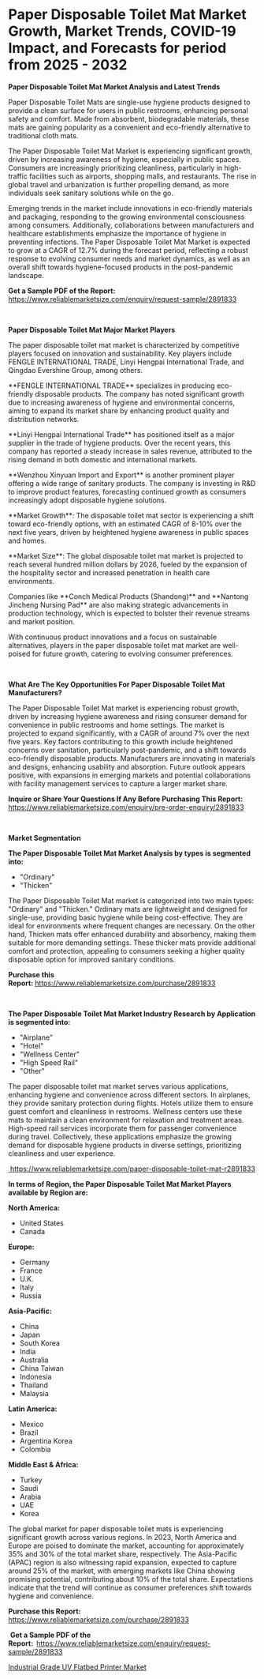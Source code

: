 <p><h1>Paper Disposable Toilet Mat Market Growth, Market Trends, COVID-19 Impact, and Forecasts for period from 2025 - 2032</h1></p><p><strong>Paper Disposable Toilet Mat Market Analysis and Latest Trends</strong></p>
<p><p>Paper Disposable Toilet Mats are single-use hygiene products designed to provide a clean surface for users in public restrooms, enhancing personal safety and comfort. Made from absorbent, biodegradable materials, these mats are gaining popularity as a convenient and eco-friendly alternative to traditional cloth mats.</p><p>The Paper Disposable Toilet Mat Market is experiencing significant growth, driven by increasing awareness of hygiene, especially in public spaces. Consumers are increasingly prioritizing cleanliness, particularly in high-traffic facilities such as airports, shopping malls, and restaurants. The rise in global travel and urbanization is further propelling demand, as more individuals seek sanitary solutions while on the go.</p><p>Emerging trends in the market include innovations in eco-friendly materials and packaging, responding to the growing environmental consciousness among consumers. Additionally, collaborations between manufacturers and healthcare establishments emphasize the importance of hygiene in preventing infections. The Paper Disposable Toilet Mat Market is expected to grow at a CAGR of 12.7% during the forecast period, reflecting a robust response to evolving consumer needs and market dynamics, as well as an overall shift towards hygiene-focused products in the post-pandemic landscape.</p></p>
<p><strong>Get a Sample PDF of the Report:&nbsp;</strong> <a href="https://www.reliablemarketsize.com/enquiry/request-sample/2891833?utm_campaign=2528&utm_medium=2&utm_source=Github&utm_content=ia&utm_term=14032025&utm_id=paper-disposable-toilet-mat">https://www.reliablemarketsize.com/enquiry/request-sample/2891833</a></p>
<p>&nbsp;</p>
<p><strong>Paper Disposable Toilet Mat Major Market Players</strong></p>
<p><p>The paper disposable toilet mat market is characterized by competitive players focused on innovation and sustainability. Key players include FENGLE INTERNATIONAL TRADE, Linyi Hengpai International Trade, and Qingdao Evershine Group, among others. </p><p>**FENGLE INTERNATIONAL TRADE** specializes in producing eco-friendly disposable products. The company has noted significant growth due to increasing awareness of hygiene and environmental concerns, aiming to expand its market share by enhancing product quality and distribution networks.</p><p>**Linyi Hengpai International Trade** has positioned itself as a major supplier in the trade of hygiene products. Over the recent years, this company has reported a steady increase in sales revenue, attributed to the rising demand in both domestic and international markets.</p><p>**Wenzhou Xinyuan Import and Export** is another prominent player offering a wide range of sanitary products. The company is investing in R&D to improve product features, forecasting continued growth as consumers increasingly adopt disposable hygiene solutions.</p><p>**Market Growth**: The disposable toilet mat sector is experiencing a shift toward eco-friendly options, with an estimated CAGR of 8-10% over the next five years, driven by heightened hygiene awareness in public spaces and homes.</p><p>**Market Size**: The global disposable toilet mat market is projected to reach several hundred million dollars by 2026, fueled by the expansion of the hospitality sector and increased penetration in health care environments.</p><p>Companies like **Conch Medical Products (Shandong)** and **Nantong Jincheng Nursing Pad** are also making strategic advancements in production technology, which is expected to bolster their revenue streams and market position.</p><p>With continuous product innovations and a focus on sustainable alternatives, players in the paper disposable toilet mat market are well-poised for future growth, catering to evolving consumer preferences.</p></p>
<p>&nbsp;</p>
<p><strong>What Are The Key Opportunities For Paper Disposable Toilet Mat Manufacturers?</strong></p>
<p><p>The Paper Disposable Toilet Mat market is experiencing robust growth, driven by increasing hygiene awareness and rising consumer demand for convenience in public restrooms and home settings. The market is projected to expand significantly, with a CAGR of around 7% over the next five years. Key factors contributing to this growth include heightened concerns over sanitation, particularly post-pandemic, and a shift towards eco-friendly disposable products. Manufacturers are innovating in materials and designs, enhancing usability and absorption. Future outlook appears positive, with expansions in emerging markets and potential collaborations with facility management services to capture a larger market share.</p></p>
<p><strong>Inquire or Share Your Questions If Any Before Purchasing This Report:</strong> <a href="https://www.reliablemarketsize.com/enquiry/pre-order-enquiry/2891833?utm_campaign=2528&utm_medium=2&utm_source=Github&utm_content=ia&utm_term=14032025&utm_id=paper-disposable-toilet-mat">https://www.reliablemarketsize.com/enquiry/pre-order-enquiry/2891833</a></p>
<p>&nbsp;</p>
<p><strong>Market Segmentation</strong></p>
<p><strong>The Paper Disposable Toilet Mat Market Analysis by types is segmented into:</strong></p>
<p><ul><li>"Ordinary"</li><li>"Thicken"</li></ul></p>
<p><p>The Paper Disposable Toilet Mat market is categorized into two main types: "Ordinary" and "Thicken." Ordinary mats are lightweight and designed for single-use, providing basic hygiene while being cost-effective. They are ideal for environments where frequent changes are necessary. On the other hand, Thicken mats offer enhanced durability and absorbency, making them suitable for more demanding settings. These thicker mats provide additional comfort and protection, appealing to consumers seeking a higher quality disposable option for improved sanitary conditions.</p></p>
<p><strong>Purchase this Report:&nbsp;</strong><a href="https://www.reliablemarketsize.com/purchase/2891833?utm_campaign=2528&utm_medium=2&utm_source=Github&utm_content=ia&utm_term=14032025&utm_id=paper-disposable-toilet-mat">https://www.reliablemarketsize.com/purchase/2891833</a></p>
<p>&nbsp;</p>
<p><strong>The Paper Disposable Toilet Mat Market Industry Research by Application is segmented into:</strong></p>
<p><ul><li>"Airplane"</li><li>"Hotel"</li><li>"Wellness Center"</li><li>"High Speed Rail"</li><li>"Other"</li></ul></p>
<p><p>The paper disposable toilet mat market serves various applications, enhancing hygiene and convenience across different sectors. In airplanes, they provide sanitary protection during flights. Hotels utilize them to ensure guest comfort and cleanliness in restrooms. Wellness centers use these mats to maintain a clean environment for relaxation and treatment areas. High-speed rail services incorporate them for passenger convenience during travel. Collectively, these applications emphasize the growing demand for disposable hygiene products in diverse settings, prioritizing cleanliness and user experience.</p></p>
<p><a href="https://www.reliablemarketsize.com/paper-disposable-toilet-mat-r2891833?utm_campaign=2528&utm_medium=2&utm_source=Github&utm_content=ia&utm_term=14032025&utm_id=paper-disposable-toilet-mat">&nbsp;https://www.reliablemarketsize.com/paper-disposable-toilet-mat-r2891833</a></p>
<p><strong>In terms of Region, the Paper Disposable Toilet Mat Market Players available by Region are:</strong></p>
<p>
    <p> <strong> North America: </strong>
        <ul>
            <li>United States</li>
            <li>Canada</li>
        </ul>
        </p> 
    <p> <strong> Europe: </strong>
        <ul>
            <li>Germany</li>
            <li>France</li>
            <li>U.K.</li>
            <li>Italy</li>
            <li>Russia</li>
        </ul>
        </p> 
    <p> <strong> Asia-Pacific: </strong>
        <ul>
            <li>China</li>
            <li>Japan</li>
            <li>South Korea</li>
            <li>India</li>
            <li>Australia</li>
            <li>China Taiwan</li>
            <li>Indonesia</li>
            <li>Thailand</li>
            <li>Malaysia</li>
        </ul>
        </p> 
    <p> <strong> Latin America: </strong>
        <ul>
            <li>Mexico</li>
            <li>Brazil</li>
            <li>Argentina Korea</li>
            <li>Colombia</li>
        </ul>
        </p> 
    <p> <strong> Middle East & Africa: </strong>
        <ul>
            <li>Turkey</li>
            <li>Saudi</li>
            <li>Arabia</li>
            <li>UAE</li>
            <li>Korea</li>
        </ul>
    </p>
    </p>
<p><p>The global market for paper disposable toilet mats is experiencing significant growth across various regions. In 2023, North America and Europe are poised to dominate the market, accounting for approximately 35% and 30% of the total market share, respectively. The Asia-Pacific (APAC) region is also witnessing rapid expansion, expected to capture around 25% of the market, with emerging markets like China showing promising potential, contributing about 10% of the total share. Expectations indicate that the trend will continue as consumer preferences shift towards hygiene and convenience.</p></p>
<p><strong>Purchase this Report: </strong><a href="https://www.reliablemarketsize.com/purchase/2891833?utm_campaign=2528&utm_medium=2&utm_source=Github&utm_content=ia&utm_term=14032025&utm_id=paper-disposable-toilet-mat">https://www.reliablemarketsize.com/purchase/2891833</a></p>
<p>&nbsp;<strong>Get a Sample PDF of the Report:&nbsp;&nbsp;</strong><a href="https://www.reliablemarketsize.com/enquiry/request-sample/2891833?utm_campaign=2528&utm_medium=2&utm_source=Github&utm_content=ia&utm_term=14032025&utm_id=paper-disposable-toilet-mat">https://www.reliablemarketsize.com/enquiry/request-sample/2891833</a></p>
<p><strong></strong></p>
<p><p><a href="https://github.com/ovtkosle/Market-Research-Report-List-1/blob/main/industrial-grade-uv-flatbed-printer-market.md?utm_campaign=2528&utm_medium=2&utm_source=Github&utm_content=ia&utm_term=14032025&utm_id=paper-disposable-toilet-mat">Industrial Grade UV Flatbed Printer Market</a></p></p>